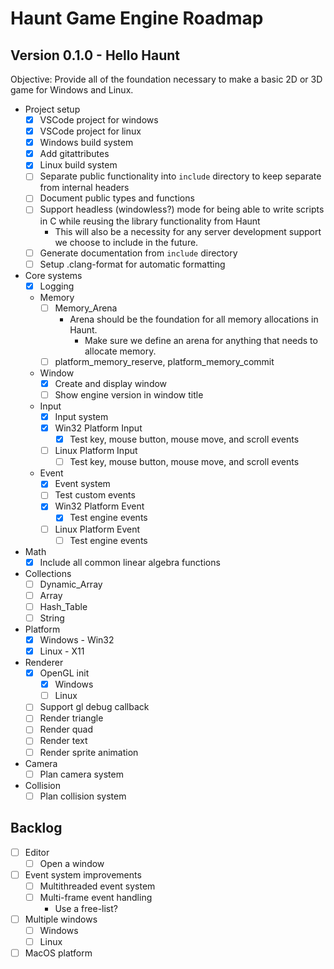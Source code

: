 # Haunt Game Engine Roadmap

## Version 0.1.0 - Hello Haunt

Objective: Provide all of the foundation necessary to make a basic 2D or 3D game for Windows and Linux.

- Project setup
  - [x] VSCode project for windows
  - [x] VSCode project for linux
  - [x] Windows build system
  - [x] Add gitattributes
  - [x] Linux build system
  - [ ] Separate public functionality into `include` directory to keep separate from internal headers
  - [ ] Document public types and functions
  - [ ] Support headless (windowless?) mode for being able to write scripts in C while reusing the library functionality from Haunt
    - This will also be a necessity for any server development support we choose to include in the future.
  - [ ] Generate documentation from `include` directory
  - [ ] Setup .clang-format for automatic formatting
- Core systems
  - [x] Logging
  - Memory
    - [ ] Memory_Arena
      - Arena should be the foundation for all memory allocations in Haunt.
        - Make sure we define an arena for anything that needs to allocate memory.
    - [ ] platform_memory_reserve, platform_memory_commit
  - Window
    - [x] Create and display window
    - [ ] Show engine version in window title
  - Input
    - [x] Input system
    - [x] Win32 Platform Input
      - [x] Test key, mouse button, mouse move, and scroll events
    - [ ] Linux Platform Input
      - [ ] Test key, mouse button, mouse move, and scroll events
  - Event
    - [x] Event system
    - [ ] Test custom events
    - [x] Win32 Platform Event
      - [x] Test engine events
    - [ ] Linux Platform Event
      - [ ] Test engine events
- Math
  - [x] Include all common linear algebra functions
- Collections
  - [ ] Dynamic_Array
  - [ ] Array
  - [ ] Hash_Table
  - [ ] String
- Platform
  - [x] Windows - Win32
  - [x] Linux - X11
- Renderer
  - [x] OpenGL init
    - [x] Windows
    - [ ] Linux
  - [ ] Support gl debug callback
  - [ ] Render triangle
  - [ ] Render quad
  - [ ] Render text
  - [ ] Render sprite animation
- Camera
  - [ ] Plan camera system
- Collision
  - [ ] Plan collision system

## Backlog

- [ ] Editor
  - [ ] Open a window
- [ ] Event system improvements
  - [ ] Multithreaded event system
  - [ ] Multi-frame event handling
    - Use a free-list?
- [ ] Multiple windows
  - [ ] Windows
  - [ ] Linux
- [ ] MacOS platform
